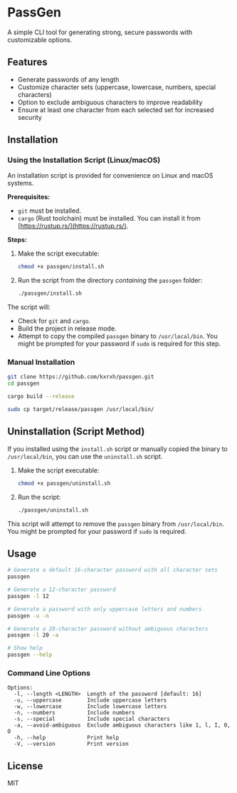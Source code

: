 # PassGen

A simple CLI tool for generating strong, secure passwords with customizable options.

## Features

- Generate passwords of any length
- Customize character sets (uppercase, lowercase, numbers, special characters)
- Option to exclude ambiguous characters to improve readability
- Ensure at least one character from each selected set for increased security

## Installation

### Using the Installation Script (Linux/macOS)

An installation script is provided for convenience on Linux and macOS systems.

**Prerequisites:**
*   `git` must be installed.
*   `cargo` (Rust toolchain) must be installed. You can install it from [https://rustup.rs/](https://rustup.rs/).

**Steps:**

1.  Make the script executable:
    ```bash
    chmod +x passgen/install.sh
    ```
2.  Run the script from the directory *containing* the `passgen` folder:
    ```bash
    ./passgen/install.sh
    ```

The script will:
*   Check for `git` and `cargo`.
*   Build the project in release mode.
*   Attempt to copy the compiled `passgen` binary to `/usr/local/bin`. You might be prompted for your password if `sudo` is required for this step.

### Manual Installation

```bash
git clone https://github.com/kxrxh/passgen.git
cd passgen

cargo build --release

sudo cp target/release/passgen /usr/local/bin/
```

## Uninstallation (Script Method)

If you installed using the `install.sh` script or manually copied the binary to `/usr/local/bin`, you can use the `uninstall.sh` script.

1.  Make the script executable:
    ```bash
    chmod +x passgen/uninstall.sh
    ```
2.  Run the script:
    ```bash
    ./passgen/uninstall.sh
    ```

This script will attempt to remove the `passgen` binary from `/usr/local/bin`. You might be prompted for your password if `sudo` is required.

## Usage

```bash
# Generate a default 16-character password with all character sets
passgen

# Generate a 12-character password
passgen -l 12

# Generate a password with only uppercase letters and numbers
passgen -u -n

# Generate a 20-character password without ambiguous characters
passgen -l 20 -a

# Show help
passgen --help
```

### Command Line Options

```
Options:
  -l, --length <LENGTH>  Length of the password [default: 16]
  -u, --uppercase        Include uppercase letters
  -w, --lowercase        Include lowercase letters
  -n, --numbers          Include numbers
  -s, --special          Include special characters
  -a, --avoid-ambiguous  Exclude ambiguous characters like 1, l, I, 0, O
  -h, --help             Print help
  -V, --version          Print version
```

## License

MIT 
